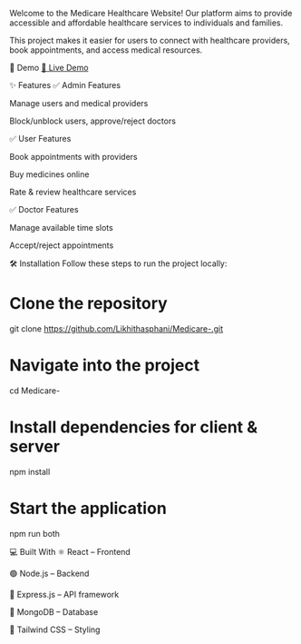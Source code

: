 Welcome to the Medicare Healthcare Website!
Our platform aims to provide accessible and affordable healthcare services to individuals and families.

This project makes it easier for users to connect with healthcare providers, book appointments, and access medical resources.

🚀 Demo
[🔗 Live Demo](https://medicare-project-seven.vercel.app/)

✨ Features
✅ Admin Features

Manage users and medical providers

Block/unblock users, approve/reject doctors

✅ User Features

Book appointments with providers

Buy medicines online

Rate & review healthcare services

✅ Doctor Features

Manage available time slots

Accept/reject appointments

🛠️ Installation
Follow these steps to run the project locally:


# Clone the repository
git clone https://github.com/Likhithasphani/Medicare-.git  

# Navigate into the project
cd Medicare-

# Install dependencies for client & server
npm install  

# Start the application
npm run both


💻 Built With
⚛️ React – Frontend

🟢 Node.js – Backend

🚂 Express.js – API framework

🍃 MongoDB – Database

🎨 Tailwind CSS – Styling

